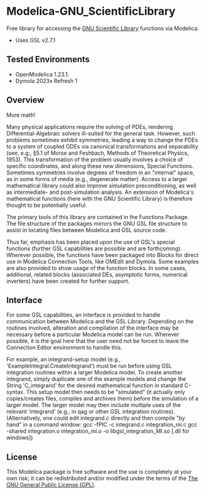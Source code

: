 # Modelica-GNU_ScientificLibrary

Free library for accessing the [GNU Scientific Library](https://www.gnu.org/software/gsl/) functions via Modelica.
- Uses GSL v2.7.1

## Tested Environments

- OpenModelica 1.23.1.
- Dymola 2023x Refresh 1

## Overview

More math!

Many physical applications require the solving of PDEs, rendering Differential-Algebraic solvers ill-suited for the general task. However, such problems sometimes exhibit symmetries, leading a way to change the PDEs to a system of coupled ODEs via canonical transformations and separability (see, e.g., §5.1 of Morse and Feshbach, Methods of Theoretical Physics, 1953). This transformation of the problem usually involves a choice of specific coordinates, and along these new dimensions, Special Functions. Sometimes symmetries involve degrees of freedom in an "internal" space, as in some forms of media (e.g., degenerate matter). Access to a larger mathematical library could also improve simulation preconditioning, as well as intermediate- and post-simulation analysis. An extension of Modelica's mathematical functions (here with the GNU Scientific Library) is therefore thought to be potentially useful.

The primary tools of this library are contained in the Functions Package. The file structure of the packages mirrors the GNU GSL file structure to assist in locating files between Modelica and GSL source code.

Thus far, emphasis has been placed upon the use of GSL's special functions (further GSL capabilities are possible and are forthcoming). Wherever possible, the functions have been packaged into Blocks for direct use in Modelica Connection Tools, like OMEdit and Dymola. Some examples are also provided to show usage of the function blocks. In some cases, additional, related blocks (associated DEs, asymptotic forms, numerical inverters) have been created for further support.

## Interface

For some GSL capabilities, an interface is provided to handle communication between Modelica and the GSL Library. 
Depending on the routines involved, alteration and compilation of the interface may be necessary before a particular Modelica model can be run. 
Wherever possible, it is the goal here that the user need not be forced to leave the Connection Editor environment to handle this.

For example, an integrand-setup model (e.g., 'ExampleIntegral.CreateIntegrand') must be run before using GSL integration routines within a larger Modelica model. To create another integrand, simply duplicate one of the example models and change the String 'C_integrand' for the desired mathematical function in standard C-syntax. This setup model then needs to be "simulated" (it actually only copies/creates files, compiles and archives them) before the simulation of a larger model. The larger model may then include multiple uses of the relevant 'integrand' (e.g., in qag or other GSL integration routines). (Alternatively, one could edit integrand.c directly and then compile "by hand" in a command window:
	gcc -fPIC -c integrand.c integration_mi.c
	gcc -shared integration.o integration_mi.o -o libgsl_integration_MI.so  [.dll for windows]) 

## License

This Modelica package is free software and the use is completely at your own risk;
it can be redistributed and/or modified under the terms of the [The GNU General Public License (GPL)](https://www.gnu.org/copyleft/gpl.html).
